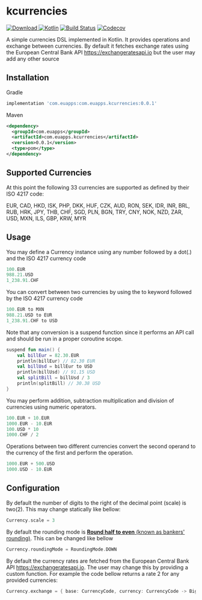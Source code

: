 # kcurrencies
[ ![Download](https://api.bintray.com/packages/antonis/kcurrencies/com.euapps.kcurrencies/images/download.svg) ](https://bintray.com/antonis/kcurrencies/com.euapps.kcurrencies/_latestVersion)
[![Kotlin](https://img.shields.io/badge/Kotlin-1.3.61-blue.svg)](https://kotlinlang.org)
[![Build Status](https://travis-ci.com/antonis/kcurrencies.svg?branch=master)](https://travis-ci.com/antonis/kcurrencies)
[![Codecov](https://codecov.io/github/antonis/kcurrencies/coverage.svg?branch=master)](https://codecov.io/gh/antonis/kcurrencies)


A simple currencies DSL implemented in Kotlin. It provides operations and exchange between currencies.
By default it fetches exchange rates using the European Central Bank API https://exchangeratesapi.io but the user may add any other source

## Installation

Gradle

```groovy
implementation 'com.euapps:com.euapps.kcurrencies:0.0.1'
```

Maven

```xml
<dependency>
  <groupId>com.euapps</groupId>
  <artifactId>com.euapps.kcurrencies</artifactId>
  <version>0.0.1</version>
  <type>pom</type>
</dependency>
```

## Supported Currencies
At this point the following 33 currencies are supported as defined by their ISO 4217 code:

EUR, CAD, HKD, ISK, PHP, DKK, HUF, CZK, AUD, RON, SEK, IDR, INR, BRL, RUB, HRK, JPY, THB, CHF, SGD, PLN, BGN, TRY, CNY, NOK, NZD, ZAR, USD, MXN, ILS, GBP, KRW, MYR

## Usage

You may define a Currency instance using any number followed by a dot(.) and the ISO 4217 currency code
```kotlin
100.EUR
988.21.USD
1_238.91.CHF
```

You can convert between two currencies by using the to keyword followed by the ISO 4217 currency code
```kotlin
100.EUR to MXN
988.21.USD to EUR
1_238.91.CHF to USD
```
Note that any conversion is a suspend function since it performs an API call and should be run in a proper coroutine scope.

```kotlin
suspend fun main() {
    val billEur = 82.30.EUR
    println(billEur) // 82.30 EUR
    val billUsd = billEur to USD
    println(billUsd) // 91.15 USD
    val splitBill = billUsd / 3
    println(splitBill) // 30.38 USD
}
```

You may perform addition, subtraction multiplication and division of currencies using numeric operators.
```kotlin
100.EUR + 10.EUR
1000.EUR - 10.EUR
100.USD * 10
1000.CHF / 2
```

Operations between two different currencies convert the second operand to the currency of the first and perform the operation.
```kotlin
1000.EUR + 500.USD
1000.USD - 10.EUR
```

## Configuration

By default the number of digits to the right of the decimal point (scale) is two(2). This may change statically like bellow:
```kotlin
Currency.scale = 3
```

By default the rounding mode is [**Round half to even** (known as bankers' rounding)](https://en.wikipedia.org/wiki/Rounding#Round_half_to_even). This can be changed like bellow
```kotlin
Currency.roundingMode = RoundingMode.DOWN
```

By default the currency rates are fetched from the European Central Bank API https://exchangeratesapi.io. The user may change this by providing a custom function. For example the code bellow returns a rate 2 for any provided currencies:
```kotlin
Currency.exchange = { base: CurrencyCode, currency: CurrencyCode -> BigDecimal(2.0) }
```